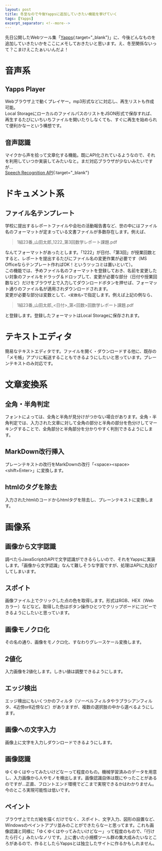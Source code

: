 ```yaml
---
layout: post
title: 冬至なので今後Yappsに追加していきたい機能を挙げていく
tags: [Yapps]
excerpt_separator: <!--more-->
---
```


先日公開したWebツール集「[Yapps](https://yapps.yotiosoft.com/){:target="_blank"}」に、今後どんなものを追加していきたいかをここにメモしておきたいと思います。え、冬至関係ないって？こまけえこたぁいいんだよ！

<!--more-->

# 音声系

## Yapps Player

Webブラウザ上で動くプレイヤー。mp3形式などに対応し、再生リストも作成可能。  
Local StorageにローカルのファイルパスのリストをJSON形式で保存すれば、再生するたびにいちいちファイルを開いたりしなくても、すぐに再生を始められて便利かなーという構想です。

## 音声認識

マイクから声を拾って文章化する機能。既にAPI化されているようなので、それを利用していつか実装してみたいなと。まだ対応ブラウザが少ないみたいですが…  
[Speech Recognition API](https://caniuse.com/speech-recognition){:target="_blank"}

# ドキュメント系

## ファイル名テンプレート

学校に提出するレポートファイルや会社の活動報告書など、世の中にはファイル名のフォーマットが定まっている文書ファイルが多数存在します。例えば、  

> 1組23番\_山田太郎\_1222_第3回数学レポート課題.pdf

なんてフォーマットがあったとします。「1222」が日付、「第3回」が授業回数とすると、レポートを提出するたびにファイル名の変更作業が必要です（MS Officeならテンプレート作ればOK！というツッコミは置いといて）。  
この機能では、予めファイル名のフォーマットを登録しておき、名前を変更したい対象のファイルをドラッグ＆ドロップして、変更が必要な部分（日付や授業回数など）だけをブラウザ上で入力してダウンロードボタンを押せば、フォーマット通りのファイル名が適用されダウンロードされます。  
変更が必要な部分は変数として、`<変数名>`で指定します。例えば上記の例なら、  

> 1組23番\_山田太郎\_\<日付\>_第\<回数\>回数学レポート課題.pdf

と登録します。登録したフォーマットはLocal Storageに保存されます。

# テキストエディタ

簡易なテキストエディタです。ファイルを開く・ダウンロードする他に、既存の「メモ帳」アプリに転送することもできるようにしたいと思っています。プレーンテキストのみ対応です。

# 文章変換系

## 全角・半角判定

フォントによっては、全角と半角が見分けがつかない場合があります。全角・半角判定では、入力された文章に対して全角の部分と半角の部分を色分けしてマーキングすることで、全角部分と半角部分を分かりやすく判別できるようにします。

## MarkDown改行挿入

プレーンテキストの改行をMarkDownの改行「\<space\>\<space\>\<shift+Enter\>」に変換します。

## htmlのタグを除去

入力されたhtmlのコードからhtmlタグを除去し、プレーンテキストに変換します。

# 画像系

## 画像から文字認識

調べたらJavaScriptのAPIで文字認識ができるらしいので、それをYappsに実装します。「画像から文字認識」なんて難しそうな字面ですが、処理はAPIに丸投げしてしまいます。

## スポイト

画像ファイル上でクリックした点の色を取得します。形式はRGB、HEX（Webカラー）などなど。取得した色はボタン操作ひとつでクリップボードにコピーできるようにしたいと思っています。

## 画像モノクロ化

その名の通り、画像をモノクロ化、すなわりグレースケール変換します。

## 2値化

入力画像を2値化します。しきい値は調整できるようにします。

## エッジ検出

エッジ検出にもいくつかのフィルタ（ソーベルフィルタやラプラシアンフィルタ、4近傍or8近傍など）がありますが、複数の選択肢の中から選べるようにします。

## 画像への文字入力

画像上に文字を入力しダウンロードできるようにします。

## 画像認識

ゆくゆくはやってみたいけどなーって程度のもの。機械学習済みのデータを用意し、入力画像から人やモノを検出します。画像認識自体は既にやったことがあるのですが…正直、フロントエンド環境でどこまで実現できるかはわかりません。今のところ実現可能性は低いです。

## ペイント

ブラウザ上でただ絵を描くだけでなく、スポイト、文字入力、図形の設置など、Windowsのペイントアプリ並みのことができたらなーと思ってます。これも画像認識と同様に「ゆくゆくはやってみたいけどなー」って程度のもので、「行けたら行く」みたいなノリです。上に書いた小規模ツール群の集大成みたいなところがあるので、作るとしたらYappsとは独立したサイトに作るかもしれません。
